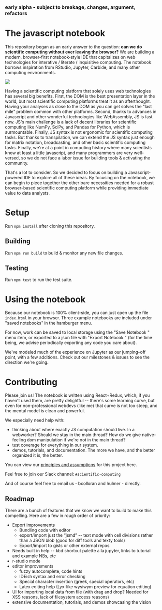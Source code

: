 ### early alpha - subject to breakage, changes, argument, refactors

# The javascript notebook

This repository began as an early answer to the question: __can we do scientific computing without ever leaving the browser?__ We are building a modern, browser-first notebook-style IDE that capitalizes on web technologies for interative / literate / inquisitive computing. The notebook borrows inspiration from RStudio, Jupyter, Carbide, and many other computing environments.

![](https://media.giphy.com/media/xT0xeJdYMwA8GvEdCE/giphy.gif)

Having a scientific computing platform that solely uses web technologies has several big benefits. First, the DOM is the best presentation layer in the world, but most scientific computing platforms treat it as an afterthought. Having your analyses as close to the DOM as you can get solves the "last mile" problem common with other platforms. Second, thanks to advances in Javascript and other wonderful technologies like WebAssembly, JS is fast now. JS's main challenge is a lack of decent libraries for scientific computing like NumPy, SciPy, and Pandas for Python, which is surmountable. Finally, JS syntax is not ergonomic for scientific computing tasks. But thanks to transpilation, we can extend the JS syntax just enough for matrix notation, broadcasting, and other basic scientific computing tasks. Finally, we're at a point in computing history where many scientists know at least a little javascript, and many programmers are very well-versed, so we do not face a labor issue for building tools & activating the community.

That's a lot to consider. So we decided to focus on building a Javascript-powered IDE to explore all of these ideas. By focusing on the notebook, we can begin to piece together the other bare necessities needed for a robust browser-based scientific computing platform while providing immediate value to data analysts.

# Setup

Run `npm install` after cloning this repository.

## Building

Run `npm run build` to build & monitor any new file changes.

## Testing

Run `npm test` to run the test suite.

# Using the notebook

Because our notebook is 100% client-side, you can just open up the file `index.html` in your browser. Three example notebooks are included under "saved notebooks" in the hamburger menu.

For now, work can be saved to local storage using the "Save Notebook <ctrl-s>" menu item, or exported to a json file with "Export Notebook <ctrl-e>" (for the time being, we advise periodically exporting any code you care about).

We've modeled much of the experience on Jupyter as our jumping-off point, with a few additions. Check out our milestones & issues to see the direction we're going.

# Contributing

Please join us! The notebook is written using React+Redux, which, if you haven't used them, are pretty delightful -- there's some learning curve, but even for non-professional webdevs (like me) that curve is not too steep, and the mental model is clean and powerful.

We especially need help with:

- thinking about where exactly JS computation should live. In a webworker? Should we stay in the main thread? How do we give native-feeling dom manipulation if we're not in the main thread?
- test coverage for everything in our system.
- demos, tutorials, and documentation. The more we have, and the better organized it is, the better.

You can view our [principles and assumptions]( https://docs.google.com/document/d/1KcELJ15hxvDBy4Qb8TzTZ1Lk_4kaSXjvzpcg3M0cQRg/edit# ) for this project here.

Feel free to join our Slack channel: `#scientific-computing`

And of course feel free to email us - bcolloran and hulmer - directly.

## Roadmap

There are a bunch of features that we know we want to build to make this compelling. Here are a few in rough order of priority:

* Export improvements
  * Bundling code with editor
  * export/import just the “jsmd” -- text mode with cell divisions rather than a JSON blob (good for diff tools and texty tools)
  * Export/import to gists or other external repos
* Needs built in help -- kbd shortcut palette a la jupyter, links to tutorial and example NBs, etc
* r-studio mode
* editor improvements
  * fuzzy autocomplete, code hints
  * IDEish syntax and error checking
  * Special character insertion (greek, special operators, etc)
  * Latex editing help (Lyx-like wysiwym preview for equation editing)
* UI for importing local data from file (with drag and drop? Needed for XSS reasons, lack of filesystem access reasons)
* extensive documentation, tutorials, and demos showcasing the vision
